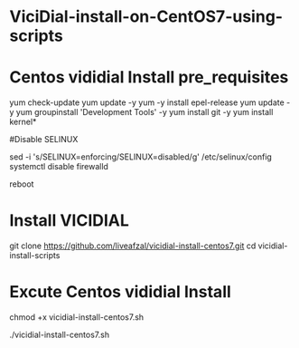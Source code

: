 # ViciDial-install-on-CentOS7-using-scripts

# Centos vididial Install pre_requisites

yum check-update
yum update -y
yum -y install epel-release
yum update -y
yum groupinstall 'Development Tools' -y
yum install git -y
yum install kernel*

#Disable SELINUX

sed -i 's/SELINUX=enforcing/SELINUX=disabled/g' /etc/selinux/config    
systemctl disable firewalld

reboot


# Install VICIDIAL
git clone https://github.com/liveafzal/vicidial-install-centos7.git
cd vicidial-install-scripts

# Excute Centos vididial Install

chmod +x vicidial-install-centos7.sh

./vicidial-install-centos7.sh


